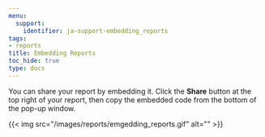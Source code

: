 ```yaml
---
menu:
  support:
    identifier: ja-support-embedding_reports
tags:
- reports
title: Embedding Reports
toc_hide: true
type: docs
---
```


You can share your report by embedding it. Click the **Share** button at the top right of your report, then copy the embedded code from the bottom of the pop-up window.

{{< img src="/images/reports/emgedding_reports.gif" alt="" >}}